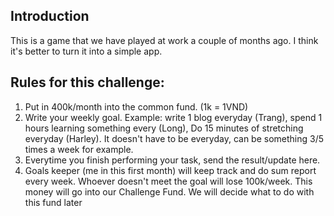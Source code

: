 ## Introduction

This is a game that we have played at work a couple of months ago. I think it's better to turn it into a simple app.

## Rules for this challenge:

1. Put in 400k/month into the common fund. (1k = 1VND)
2. Write your weekly goal. Example: write 1 blog everyday (Trang), spend 1 hours learning something every (Long), Do 15 minutes of stretching everyday (Harley). It doesn't have to be everyday, can be something 3/5 times a week for example.
3. Everytime you finish performing your task, send the result/update here.
4. Goals keeper (me in this first month) will keep track and do sum report every week. Whoever doesn't meet the goal will lose 100k/week. This money will go into our Challenge Fund. We will decide what to do with this fund later

